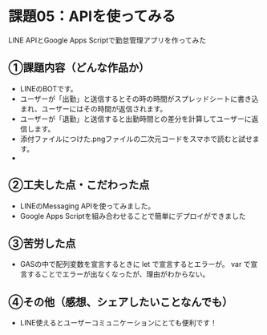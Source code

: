 # 課題05：APIを使ってみる
LINE APIとGoogle Apps Scriptで勤怠管理アプリを作ってみた

## ①課題内容（どんな作品か）
- LINEのBOTです。
- ユーザーが「出勤」と送信するとその時の時間がスプレッドシートに書き込まれ、ユーザーにはその時間が返信されます。
- ユーザーが「退勤」と送信すると出勤時間との差分を計算してユーザーに返信します。
- 添付ファイルにつけた.pngファイルの二次元コードをスマホで読むと試せます。
-  
## ②工夫した点・こだわった点
- LINEのMessaging APIを使ってみました。
- Google Apps Scriptを組み合わせることで簡単にデプロイができました

## ③苦労した点
- GASの中で配列変数を宣言するときに let で宣言するとエラーが。 var で宣言することでエラーが出なくなったが、理由がわからない。

## ④その他（感想、シェアしたいことなんでも）
- LINE使えるとユーザーコミュニケーションにとても便利です！
